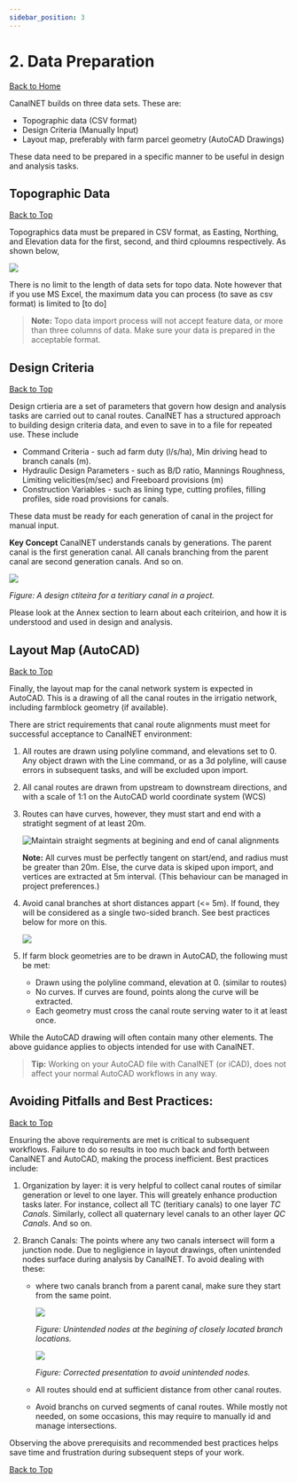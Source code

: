 ```yaml
---
sidebar_position: 3
---
```


# 2. Data Preparation 
[Back to Home](../index.md#wellcome)


CanalNET builds on three data sets. These are:
- Topographic data (CSV format)
- Design Criteria (Manually Input)
- Layout map, preferably with farm parcel geometry (AutoCAD Drawings)


These data need to be prepared in a specific manner to be useful in design and analysis tasks. 

## Topographic Data
[Back to Top](#)

Topographics data must be prepared in CSV format, as Easting, Northing, and Elevation data for the first, second, and third cploumns respectively. As shown below,


![](media/image01.png)

There is no limit to the length of data sets for topo data. Note however that if you use MS Excel, the maximum data you can process (to save as csv format) is limited to [to do]


> **Note:** Topo data import process will not accept feature data, or more than three columns of data. Make sure your data is prepared in the acceptable format.


## Design Criteria

[Back to Top](#)

Design crtieria are a set of parameters that govern how design and analysis tasks are carried out to canal routes. CanalNET has a structured approach to building design criteria data, and even to save in to a file for repeated use. These include
- Command Criteria - such ad farm duty (l/s/ha), Min driving head to branch canals (m).
- Hydraulic Design Parameters - such as B/D ratio, Mannings Roughness, Limiting velicities(m/sec) and Freeboard provisions (m)
- Construction Variables - such as lining type, cutting profiles, filling profiles, side road provisions for canals.

These data must be ready for each generation of canal in the project for manual input. 

**Key Concept** CanalNET understands canals by generations. The parent canal is the first generation canal. All canals branching from the parent canal are second generation canals. And so on. 

![](media/Image02.png)

*Figure: A design ctiteira for a teritiary canal in a project.*

Please look at the Annex section to learn about each criteirion, and how it is understood and used in design and analysis.

## Layout Map (AutoCAD)
[Back to Top](#)

Finally, the layout map for the canal network system is expected in AutoCAD. This is a drawing of all the canal routes in the irrigatio network, including farmblock geometry (if available). 

There are strict requirements that canal route alignments must meet for successful acceptance to CanalNET environment:


1. All routes are drawn using polyline command, and elevations set to 0. Any object drawn with the Line command, or as a 3d polyline, will cause errors in subsequent tasks, and will be excluded upon import.

2. All canal routes are drawn from upstream to downstream directions, and with a scale of 1:1 on the AutoCAD world coordinate system (WCS)

3. Routes can have curves, however, they must start and end with a stratight segment of at least 20m. 
   
   ![Maintain straight segments at begining and end of canal alignments](media/Image%20001.png)

   **Note:** All curves must be perfectly tangent on start/end, and radius must be greater than 20m. Else, the curve data is skiped upon import, and vertices are extracted at 5m interval. (This behaviour can be managed in project preferences.)


4. Avoid canal branches at short distances appart (\<= 5m). If found, they will be considered as a single two-sided branch. See best practices below for more on this.

    ![](media/Image%2006.png)


 
5. If farm block geometries are to be drawn in AutoCAD, the following must be met:
   - Drawn using the polyline command, elevation at 0. (similar to routes)
   - No curves. If curves are found, points along the curve will be extracted.
   - Each geometry must cross the canal route serving water to it at least once.


While the AutoCAD drawing will often contain many other elements. The above guidance applies to objects intended for use with CanalNET. 

> **Tip:** Working on your AutoCAD file with CanalNET (or iCAD), does not affect your normal AutoCAD workflows in any way.

## Avoiding Pitfalls and Best Practices:
[Back to Top](#)

Ensuring the above requirements are met is critical to subsequent workflows. Failure to do so results in too much back and forth between CanalNET and AutoCAD, making the process inefficient. 
Best practices include:

1. Organization by layer: it is very helpful to collect canal routes of similar generation or level to one layer. This will greately enhance production tasks later. For instance, collect all TC (teritiary canals) to one layer *TC Canals*. Similarly, collect all quaternary level canals to an other layer *QC Canals*. And so on.

2. Branch Canals: The points where any two canals intersect will form a junction node. Due to negligience in layout drawings, often unintended nodes surface during analysis by CanalNET. To avoid dealing with these:
   
   * where two canals branch from a parent canal, make sure they start from the same point. 
  
        ![](media/Image%2004.png)
  
        *Figure: Unintended nodes at the begining of closely located branch locations.*
        
        ![](media/Image%2005.png)
  
        *Figure: Corrected presentation to avoid unintended nodes.*

   * All routes should end at sufficient distance from other canal routes.
   
   * Avoid branchs on curved segments of canal routes. While mostly not needed, on some occasions, this may require to manually id and manage intersections.

Observing the above prerequisits and recommended best practices helps save time and frustration during subsequent steps of your work. 

<!---
While using CanalNET, the amount of time spent to work on design, depends little on the size of the irrigation area or the number of canals. Rather it greately depends on how strictly the above guideline is adhered to in preapring the layout map.
--->

[Back to Top](#)


